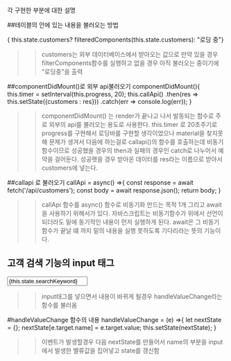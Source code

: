 
 각 구현한 부분에 대한 설명

 ##테이블의 안에 있는 내용을 불러오는 방법
 <tbody> { this.state.customers? filteredComponents(this.state.customers): "로딩 중"}    </tbody>

>> customers는 외부 데이터베이스에서 받아오는 값으로 만약 있을 경우 filterComponents함수를 실행하고 없을 경우 아직 불러오는 중이기에 "로딩중"을 출력

##componentDidMount()로 외부 api불러오기
 componentDidMount(){
    this.timer = setInterval(this.progress, 20);
    this.callApi()
      .then(res => this.setState({customers : res}))
      .catch(err => console.log(err));
  }

>>componentDidMount() 는 render가 끝나고 나서 발동되는 함수로 주로 외부의 api를 불러오는 용도로 사용한다. 
 >>this.timer 로 20초주기로 progress를 구현해서 로딩바를 구현할 생각이었으나 material을 찾지못해 문제가 생겨서 다음에 하는걸로  callapi()의 함수를 호출하는데 비동기 함수이므로 성공했을 경우의 then과 실패의 경우인 catch로 나누어서 예약을 걸어둔다. 성공햇을 경우 받아온 데이터를 res라는 이름으로 받아서 customers에 넣는다.

##callapi 로 불러오기
callApi = async() =>{
    const response = await fetch('/api/customers');
    const body = await response.json();
    return body;
  }
>>callApi 함수를 async() 함수로 비동기화 만드는 목적 1개 그리고 await 을 사용하기 위해서가 있다.
 >>자바스크립트는 비동기함수가 위에서 선언이 되더라도 밑에 동기적인 내용이 먼저 실행하게 된다. await은 그 비동기 함수가 끝날 떄 까지 밑의 내용을 실행 못하도록 기다리라는 뜻의 기능이다.


## 고객 검색 기능의 input 태그
<input type = "text" placeholder ="고객검색하기"
          name = "searchKeyword"
          value = {this.state.searchKeyword}
          onChange ={this.handleValueChange}></input>
>> input태그를 넣으면서 내용이 바뀌게 될경우 handleValueChange라는 함수를 불러옴

#handleValueChange 함수의 내용
 handleValueChange = (e) =>{
    let nextState = {};
    nextState[e.target.name] = e.target.value;
    this.setState(nextState);
  }
>> 이벤트가 발생할경우 다음 nextState를 만들어서 name의 부분을 input에서 발생한 밸류값을 집어넣고 state를 갱신함